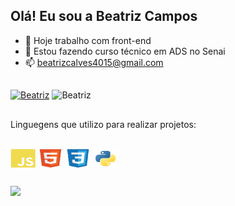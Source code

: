 ## Olá! Eu sou a Beatriz Campos

- 🔭 Hoje trabalho com front-end
- 🌱 Estou fazendo curso técnico em ADS no Senai
- 📫 beatrizcalves4015@gmail.com

##

[![Beatriz](https://github-readme-stats.vercel.app/api?username=beatrizcampos25&height=100px)](https://github.com/anuraghazra/github-readme-stats)
![Beatriz](https://github-readme-stats.vercel.app/api/top-langs/?username=beatrizcampos25&layout=compact)

##

Linguegens que utilizo para realizar projetos:
<div style="display: inline_block"><br>
  <img align="center" alt="Beatriz-Js" height="30" width="40" src="https://raw.githubusercontent.com/devicons/devicon/master/icons/javascript/javascript-plain.svg">
  <img align="center" alt="Beatriz-HTML" height="30" width="40" src="https://raw.githubusercontent.com/devicons/devicon/master/icons/html5/html5-original.svg">
  <img align="center" alt="Beatriz-CSS" height="30" width="40" src="https://raw.githubusercontent.com/devicons/devicon/master/icons/css3/css3-original.svg">
  <img align="center" alt="Beatriz-Python" height="30" width="40" src="https://raw.githubusercontent.com/devicons/devicon/master/icons/python/python-original.svg">
</div>
  
  ##
 
<div> 
  <a href = "mailto:contatorafaballerini@gmail.com"><img src="https://img.shields.io/badge/-Gmail-%23333?style=for-the-badge&logo=gmail&logoColor=white" target="_blank"></a>
</a> 
  
</div>
